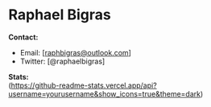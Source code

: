 # Raphael Bigras  

**Contact:**  
- Email: [raphbigras@outlook.com]  
- Twitter: [@raphaelbigras] 

**Stats:**  
(https://github-readme-stats.vercel.app/api?username=yourusername&show_icons=true&theme=dark)  
